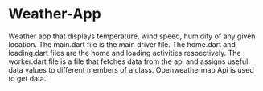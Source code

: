 # Weather-App
Weather app that displays temperature, wind speed, humidity of any given location.
The main.dart file is the main driver file.
The home.dart and loading.dart files are the home and loading activities respectively.
The worker.dart file is a file that fetches data from the api and assigns useful data values to different members of a class.
Openweathermap Api is used to get data.

